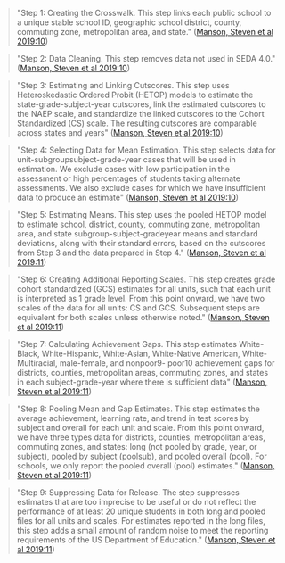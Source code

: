 > "Step 1: Creating the Crosswalk. This step links each public school to a unique stable school ID, geographic school district, county, commuting zone, metropolitan area, and state." ([Manson, Steven et al 2019:10](zotero://open-pdf/library/items/Q5HJYYT3?page=10))

> "Step 2: Data Cleaning. This step removes data not used in SEDA 4.0." ([Manson, Steven et al 2019:10](zotero://open-pdf/library/items/Q5HJYYT3?page=10))

> "Step 3: Estimating and Linking Cutscores. This step uses Heteroskedastic Ordered Probit (HETOP) models to estimate the state-grade-subject-year cutscores, link the estimated cutscores to the NAEP scale, and standardize the linked cutscores to the Cohort Standardized (CS) scale. The resulting cutscores are comparable across states and years" ([Manson, Steven et al 2019:10](zotero://open-pdf/library/items/Q5HJYYT3?page=10))

> "Step 4:  Selecting Data for Mean Estimation. This step selects data for unit-subgroupsubject-grade-year cases that will be used in estimation. We exclude cases with low participation in the assessment or high percentages of students taking alternate assessments. We also exclude cases for which we have insufficient data to produce an estimate" ([Manson, Steven et al 2019:10](zotero://open-pdf/library/items/Q5HJYYT3?page=10))

> "Step 5: Estimating Means. This step uses the pooled HETOP model to estimate school, district, county, commuting zone, metropolitan area, and state subgroup-subject-gradeyear means and standard deviations, along with their standard errors, based on the cutscores from Step 3 and the data prepared in Step 4." ([Manson, Steven et al 2019:11](zotero://open-pdf/library/items/Q5HJYYT3?page=11))

> "Step 6: Creating Additional Reporting Scales. This step creates grade cohort standardized (GCS) estimates for all units, such that each unit is interpreted as 1 grade level. From this point onward, we have two scales of the data for all units: CS and GCS. Subsequent steps are equivalent for both scales unless otherwise noted." ([Manson, Steven et al 2019:11](zotero://open-pdf/library/items/Q5HJYYT3?page=11))

> "Step 7: Calculating Achievement Gaps. This step estimates White-Black, White-Hispanic, White-Asian, White-Native American, White-Multiracial, male-female, and nonpoor9- poor10 achievement gaps for districts, counties, metropolitan areas, commuting zones, and states in each subject-grade-year where there is sufficient data" ([Manson, Steven et al 2019:11](zotero://open-pdf/library/items/Q5HJYYT3?page=11))

> "Step 8: Pooling Mean and Gap Estimates. This step estimates the average achievement, learning rate, and trend in test scores by subject and overall for each unit and scale. From this point onward, we have three types data for districts, counties, metropolitan areas, commuting zones, and states: long (not pooled by grade, year, or subject), pooled by subject (poolsub), and pooled overall (pool). For schools, we only report the pooled overall (pool) estimates." ([Manson, Steven et al 2019:11](zotero://open-pdf/library/items/Q5HJYYT3?page=11))

> "Step 9: Suppressing Data for Release. The step suppresses estimates that are too imprecise to be useful or do not reflect the performance of at least 20 unique students in both long and pooled files for all units and scales. For estimates reported in the long files, this step adds a small amount of random noise to meet the reporting requirements of the US Department of Education." ([Manson, Steven et al 2019:11](zotero://open-pdf/library/items/Q5HJYYT3?page=11))